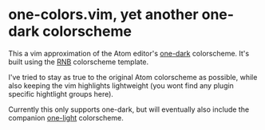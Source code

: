# one-colors.vim, yet another one-dark colorscheme

This a vim approximation of the Atom editor's [one-dark](https://github.com/atom/atom/tree/master/packages/one-dark-syntax) colorscheme. It's built using the [RNB](https://github.com/romainl/vim-rnb) colorscheme template.

I've tried to stay as true to the original Atom colorscheme as possible, while also keeping the vim highlights lightweight (you wont find any plugin specific hightlight groups here).

Currently this only supports one-dark, but will eventually also include the companion [one-light](https://github.com/atom/atom/tree/master/packages/one-light-syntax) colorscheme.
